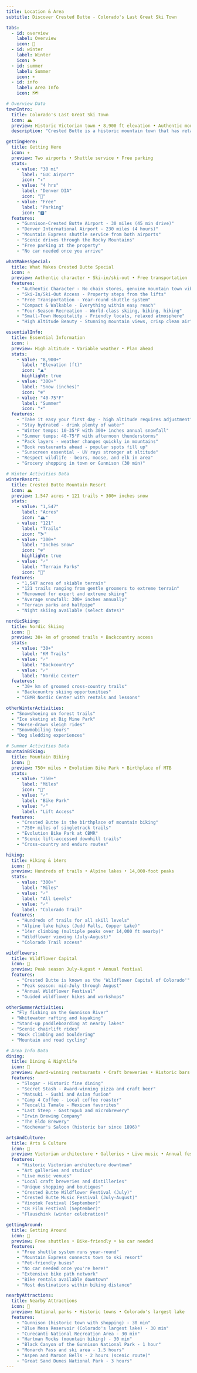 ```yaml
---
title: Location & Area
subtitle: Discover Crested Butte - Colorado's Last Great Ski Town

tabs:
  - id: overview
    label: Overview
    icon: 📍
  - id: winter
    label: Winter
    icon: ⛷️
  - id: summer
    label: Summer
    icon: ☀️
  - id: info
    label: Area Info
    icon: 🗺️

# Overview Data
townIntro:
  title: Colorado's Last Great Ski Town
  icon: 🏔️
  preview: Historic Victorian town • 8,900 ft elevation • Authentic mountain character
  description: "Crested Butte is a historic mountain town that has retained its authentic character and small-town charm. Known for its Victorian-era buildings, world-class skiing, mountain biking, and stunning wildflower displays, Crested Butte offers an unforgettable Colorado mountain experience. Situated in the heart of the Gunnison National Forest at 8,900 feet elevation, Crested Butte is surrounded by some of Colorado's most spectacular mountain peaks. The town has evolved from its mining roots into one of the West's premier outdoor recreation destinations while maintaining its laid-back, friendly atmosphere."

gettingHere:
  title: Getting Here
  icon: ✈️
  preview: Two airports • Shuttle service • Free parking
  stats:
    - value: "30 mi"
      label: "GUC Airport"
      icon: "✈️"
    - value: "4 hrs"
      label: "Denver DIA"
      icon: "🚗"
    - value: "Free"
      label: "Parking"
      icon: "🅿️"
  features:
    - "Gunnison-Crested Butte Airport - 30 miles (45 min drive)"
    - "Denver International Airport - 230 miles (4 hours)"
    - "Mountain Express shuttle service from both airports"
    - "Scenic drives through the Rocky Mountains"
    - "Free parking at the property"
    - "No car needed once you arrive"

whatMakesSpecial:
  title: What Makes Crested Butte Special
  icon: ⭐
  preview: Authentic character • Ski-in/ski-out • Free transportation
  features:
    - "Authentic Character - No chain stores, genuine mountain town vibe"
    - "Ski-In/Ski-Out Access - Property steps from the lifts"
    - "Free Transportation - Year-round shuttle system"
    - "Compact & Walkable - Everything within easy reach"
    - "Four-Season Recreation - World-class skiing, biking, hiking"
    - "Small-Town Hospitality - Friendly locals, relaxed atmosphere"
    - "High Altitude Beauty - Stunning mountain views, crisp clean air"

essentialInfo:
  title: Essential Information
  icon: ℹ️
  preview: High altitude • Variable weather • Plan ahead
  stats:
    - value: "8,900+"
      label: "Elevation (ft)"
      icon: "⛰️"
      highlight: true
    - value: "300+"
      label: "Snow (inches)"
      icon: "❄️"
    - value: "40-75°F"
      label: "Summer"
      icon: "☀️"
  features:
    - "Take it easy your first day - high altitude requires adjustment"
    - "Stay hydrated - drink plenty of water"
    - "Winter temps: 10-35°F with 300+ inches annual snowfall"
    - "Summer temps: 40-75°F with afternoon thunderstorms"
    - "Pack layers - weather changes quickly in mountains"
    - "Book restaurants ahead - popular spots fill up"
    - "Sunscreen essential - UV rays stronger at altitude"
    - "Respect wildlife - bears, moose, and elk in area"
    - "Grocery shopping in town or Gunnison (30 min)"

# Winter Activities Data
winterResort:
  title: Crested Butte Mountain Resort
  icon: 🏔️
  preview: 1,547 acres • 121 trails • 300+ inches snow
  stats:
    - value: "1,547"
      label: "Acres"
      icon: "🏔️"
    - value: "121"
      label: "Trails"
      icon: "⛷️"
    - value: "300+"
      label: "Inches Snow"
      icon: "❄️"
      highlight: true
    - value: "✓"
      label: "Terrain Parks"
      icon: "🎢"
  features:
    - "1,547 acres of skiable terrain"
    - "121 trails ranging from gentle groomers to extreme terrain"
    - "Renowned for expert and extreme skiing"
    - "Average snowfall: 300+ inches annually"
    - "Terrain parks and halfpipe"
    - "Night skiing available (select dates)"

nordicSkiing:
  title: Nordic Skiing
  icon: 🎿
  preview: 30+ km of groomed trails • Backcountry access
  stats:
    - value: "30+"
      label: "KM Trails"
    - value: "✓"
      label: "Backcountry"
    - value: "✓"
      label: "Nordic Center"
  features:
    - "30+ km of groomed cross-country trails"
    - "Backcountry skiing opportunities"
    - "CBMR Nordic Center with rentals and lessons"

otherWinterActivities:
  - "Snowshoeing on forest trails"
  - "Ice skating at Big Mine Park"
  - "Horse-drawn sleigh rides"
  - "Snowmobiling tours"
  - "Dog sledding experiences"

# Summer Activities Data
mountainBiking:
  title: Mountain Biking
  icon: 🚵
  preview: 750+ miles • Evolution Bike Park • Birthplace of MTB
  stats:
    - value: "750+"
      label: "Miles"
      icon: "🚵"
    - value: "✓"
      label: "Bike Park"
    - value: "✓"
      label: "Lift Access"
  features:
    - "Crested Butte is the birthplace of mountain biking"
    - "750+ miles of singletrack trails"
    - "Evolution Bike Park at CBMR"
    - "Scenic lift-accessed downhill trails"
    - "Cross-country and enduro routes"

hiking:
  title: Hiking & 14ers
  icon: 🥾
  preview: Hundreds of trails • Alpine lakes • 14,000-foot peaks
  stats:
    - value: "300+"
      label: "Miles"
    - value: "✓"
      label: "All Levels"
    - value: "✓"
      label: "Colorado Trail"
  features:
    - "Hundreds of trails for all skill levels"
    - "Alpine lake hikes (Judd Falls, Copper Lake)"
    - "14er climbing (multiple peaks over 14,000 ft nearby)"
    - "Wildflower viewing (July-August)"
    - "Colorado Trail access"

wildflowers:
  title: Wildflower Capital
  icon: 🌸
  preview: Peak season July-August • Annual festival
  features:
    - "Crested Butte is known as the 'Wildflower Capital of Colorado'"
    - "Peak season: mid-July through August"
    - "Annual Wildflower Festival"
    - "Guided wildflower hikes and workshops"

otherSummerActivities:
  - "Fly fishing on the Gunnison River"
  - "Whitewater rafting and kayaking"
  - "Stand-up paddleboarding at nearby lakes"
  - "Scenic chairlift rides"
  - "Rock climbing and bouldering"
  - "Mountain and road cycling"

# Area Info Data
dining:
  title: Dining & Nightlife
  icon: 🍴
  preview: Award-winning restaurants • Craft breweries • Historic bars
  features:
    - "Slogar - Historic fine dining"
    - "Secret Stash - Award-winning pizza and craft beer"
    - "Matsuki - Sushi and Asian fusion"
    - "Camp 4 Coffee - Local coffee roaster"
    - "Teocalli Tamale - Mexican favorites"
    - "Last Steep - Gastropub and microbrewery"
    - "Irwin Brewing Company"
    - "The Eldo Brewery"
    - "Kochevar's Saloon (historic bar since 1896)"

artsAndCulture:
  title: Arts & Culture
  icon: 🎨
  preview: Victorian architecture • Galleries • Live music • Annual festivals
  features:
    - "Historic Victorian architecture downtown"
    - "Art galleries and studios"
    - "Live music venues"
    - "Local craft breweries and distilleries"
    - "Unique shopping and boutiques"
    - "Crested Butte Wildflower Festival (July)"
    - "Crested Butte Music Festival (July-August)"
    - "Vinotok Festival (September)"
    - "CB Film Festival (September)"
    - "Flauschink (winter celebration)"

gettingAround:
  title: Getting Around
  icon: 🚌
  preview: Free shuttles • Bike-friendly • No car needed
  features:
    - "Free shuttle system runs year-round"
    - "Mountain Express connects town to ski resort"
    - "Pet-friendly buses"
    - "No car needed once you're here!"
    - "Extensive bike path network"
    - "Bike rentals available downtown"
    - "Most destinations within biking distance"

nearbyAttractions:
  title: Nearby Attractions
  icon: 📍
  preview: National parks • Historic towns • Colorado's largest lake
  features:
    - "Gunnison (historic town with shopping) - 30 min"
    - "Blue Mesa Reservoir (Colorado's largest lake) - 30 min"
    - "Curecanti National Recreation Area - 30 min"
    - "Hartman Rocks (mountain biking) - 30 min"
    - "Black Canyon of the Gunnison National Park - 1 hour"
    - "Monarch Pass and ski area - 1.5 hours"
    - "Aspen and Maroon Bells - 2 hours (scenic route)"
    - "Great Sand Dunes National Park - 3 hours"
---
```

